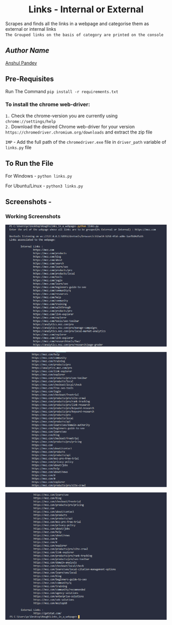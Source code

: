 <h1 align=center>Links - Internal or External</h1>

Scrapes and finds all the links in a webpage and categorise them as external or internal links  
`The Grouped links on the basis of category are printed on the console`

## *Author Name*
[Anshul Pandey](https://github.com/Anshul275)

## Pre-Requisites

Run The Command  `pip install -r requirements.txt`

### To install the chrome web-driver:
`1.` Check the chrome-version you are currently using `chrome://settings/help`  
`2.` Download the desired Chrome web-driver for your version `https://chromedriver.chromium.org/downloads` and extract the zip file
  
`IMP` - Add the full path of the `chromedriver.exe` file in `driver_path` variable of `links.py` file

## To Run the File

For Windows -  `python links.py`

For Ubuntu/Linux - `python3 links.py`

## Screenshots - 

### Working Screenshots

![Screenshot](ss1.png)

![Screenshot](ss2.png)

![Screenshot](ss3.png)
